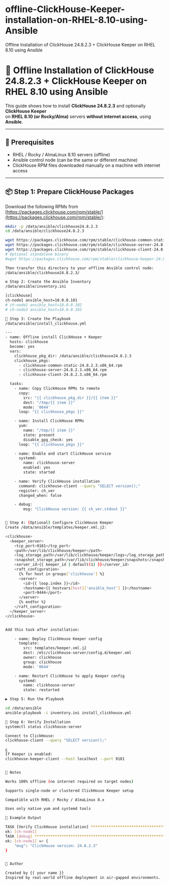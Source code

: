 # offline-ClickHouse-Keeper-installation-on-RHEL-8.10-using-Ansible
 Offline Installation of ClickHouse 24.8.2.3 + ClickHouse Keeper on RHEL 8.10 using Ansible


# 🚀 Offline Installation of ClickHouse 24.8.2.3 + ClickHouse Keeper on RHEL 8.10 using Ansible

This guide shows how to install **ClickHouse 24.8.2.3** and optionally **ClickHouse Keeper**  
on **RHEL 8.10 (or Rocky/Alma)** servers **without internet access**, using **Ansible**.

---

## 🧩 Prerequisites

- RHEL / Rocky / AlmaLinux 8.10 servers (offline)
- Ansible control node (can be the same or different machine)
- ClickHouse RPM files downloaded manually on a machine with internet access

---

## 📦 Step 1: Prepare ClickHouse Packages

Download the following RPMs from [https://packages.clickhouse.com/rpm/stable/](https://packages.clickhouse.com/rpm/stable/):

```bash
mkdir -p /data/ansible/clickhouse24.8.2.3
cd /data/ansible/clickhouse24.8.2.3

wget https://packages.clickhouse.com/rpm/stable/clickhouse-common-static-24.8.2.3.x86_64.rpm
wget https://packages.clickhouse.com/rpm/stable/clickhouse-server-24.8.2.3.x86_64.rpm
wget https://packages.clickhouse.com/rpm/stable/clickhouse-client-24.8.2.3.x86_64.rpm
# Optional standalone binary
#wget https://packages.clickhouse.com/rpm/stable/clickhouse-keeper-24.8.2.3.x86_64.rpm

Then transfer this directory to your offline Ansible control node:
/data/ansible/clickhouse24.8.2.3/

⚙️ Step 2: Create the Ansible Inventory
/data/ansible/inventory.ini

[clickhouse]
ch-node1 ansible_host=10.0.0.101
# ch-node2 ansible_host=10.0.0.102
# ch-node3 ansible_host=10.0.0.103

🧰 Step 3: Create the Playbook
/data/ansible/install_clickhouse.yml

---
- name: Offline install ClickHouse + Keeper
  hosts: clickhouse
  become: yes
  vars:
    clickhouse_pkg_dir: /data/ansible/clickhouse24.8.2.3
    clickhouse_pkgs:
      - clickhouse-common-static-24.8.2.3.x86_64.rpm
      - clickhouse-server-24.8.2.3.x86_64.rpm
      - clickhouse-client-24.8.2.3.x86_64.rpm

  tasks:
    - name: Copy ClickHouse RPMs to remote
      copy:
        src: "{{ clickhouse_pkg_dir }}/{{ item }}"
        dest: "/tmp/{{ item }}"
        mode: '0644'
      loop: "{{ clickhouse_pkgs }}"

    - name: Install ClickHouse RPMs
      yum:
        name: "/tmp/{{ item }}"
        state: present
        disable_gpg_check: yes
      loop: "{{ clickhouse_pkgs }}"

    - name: Enable and start ClickHouse service
      systemd:
        name: clickhouse-server
        enabled: yes
        state: started

    - name: Verify ClickHouse installation
      command: clickhouse-client --query "SELECT version();"
      register: ch_ver
      changed_when: false

    - debug:
        msg: "ClickHouse version: {{ ch_ver.stdout }}"


🧱 Step 4: (Optional) Configure ClickHouse Keeper
Create /data/ansible/templates/keeper.xml.j2:

<clickhouse>
  <keeper_server>
    <tcp_port>9181</tcp_port>
    <path>/var/lib/clickhouse/keeper</path>
    <log_storage_path>/var/lib/clickhouse/keeper/logs</log_storage_path>
    <snapshot_storage_path>/var/lib/clickhouse/keeper/snapshots</snapshot_storage_path>
    <server_id>{{ keeper_id | default(1) }}</server_id>
    <raft_configuration>
      {% for host in groups['clickhouse'] %}
      <server>
        <id>{{ loop.index }}</id>
        <hostname>{{ hostvars[host]['ansible_host'] }}</hostname>
        <port>9444</port>
      </server>
      {% endfor %}
    </raft_configuration>
  </keeper_server>
</clickhouse>


Add this task after installation:

    - name: Deploy ClickHouse Keeper config
      template:
        src: templates/keeper.xml.j2
        dest: /etc/clickhouse-server/config.d/keeper.xml
        owner: clickhouse
        group: clickhouse
        mode: '0644'

    - name: Restart ClickHouse to apply Keeper config
      systemd:
        name: clickhouse-server
        state: restarted

▶️ Step 5: Run the Playbook

cd /data/ansible
ansible-playbook -i inventory.ini install_clickhouse.yml

🧪 Step 6: Verify Installation
systemctl status clickhouse-server

Connect to ClickHouse:
clickhouse-client --query "SELECT version();"

غ
If Keeper is enabled:
clickhouse-keeper-client --host localhost --port 9181


🧠 Notes

Works 100% offline (no internet required on target nodes)

Supports single-node or clustered ClickHouse Keeper setup

Compatible with RHEL / Rocky / AlmaLinux 8.x

Uses only native yum and systemd tools

🏁 Example Output

TASK [Verify ClickHouse installation] ******************************************
ok: [ch-node1]
TASK [debug] *******************************************************************
ok: [ch-node1] => {
    "msg": "ClickHouse version: 24.8.2.3"
}


💬 Author

Created by {{ your name }}
Inspired by real-world offline deployment in air-gapped environments.


